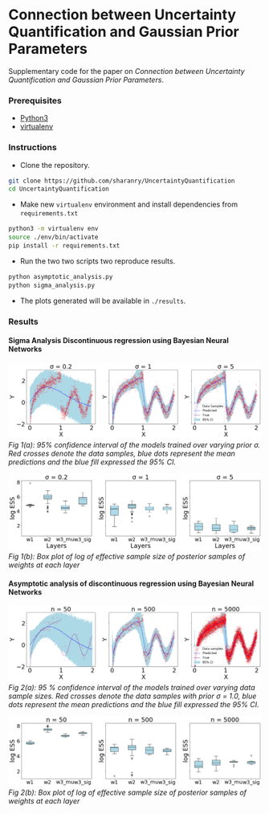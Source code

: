 # Connection between Uncertainty Quantification and Gaussian Prior Parameters

Supplementary code for the paper on *Connection between Uncertainty Quantification and Gaussian Prior Parameters*.

### Prerequisites
 - [Python3](https://www.python.org/download/releases/3.0/)
 - [virtualenv](https://packaging.python.org/guides/installing-using-pip-and-virtual-environments/)

### Instructions

 - Clone the repository.
 ```bash
git clone https://github.com/sharanry/UncertaintyQuantification
cd UncertaintyQuantification
 ```
 - Make new `virtualenv` environment and install dependencies from `requirements.txt`
 ```bash
python3 -m virtualenv env
source ./env/bin/activate
pip install -r requirements.txt
 ```
 - Run the two two scripts two reproduce results.
 ```bash
 python asymptotic_analysis.py
 python sigma_analysis.py
 ``` 
 - The plots generated will be available in `./results`.
 
### Results

#### Sigma Analysis Discontinuous regression using Bayesian Neural Networks
![](./images/sigma_ci.png)
*Fig 1(a): 95\% confidence interval of the models trained over varying prior σ. Red crosses denote the data samples, blue dots represent the mean predictions and the blue fill expressed the 95\% CI.*

![](./images/sigma_ess.png)
*Fig 1(b): Box plot of log of effective sample size of posterior samples of weights at each layer*

#### Asymptotic analysis of discontinuous regression using Bayesian Neural Networks
![](./images/asymp_ci.png)
*Fig 2(a): 95
% confidence interval of the models trained over varying data sample sizes. Red crosses denote the data samples with prior σ = 1.0, blue dots represent the mean predictions and the blue fill expressed the 95% CI.*

![](./images/asymp_ess.png)
*Fig 2(b): Box plot of log of effective sample size of posterior samples of weights at each layer*


